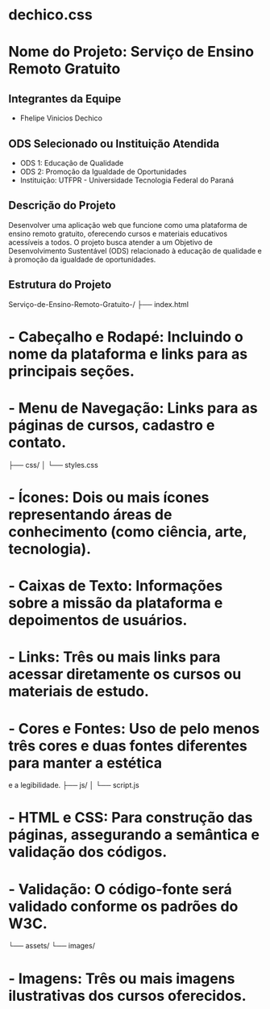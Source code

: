 # dechico.css

# Nome do Projeto: Serviço de Ensino Remoto Gratuito

## Integrantes da Equipe
- Fhelipe Vinicios Dechico

## ODS Selecionado ou Instituição Atendida
- ODS 1: Educação de Qualidade
- ODS 2: Promoção da Igualdade de Oportunidades
- Instituição: UTFPR - Universidade Tecnologia Federal do Paraná

## Descrição do Projeto
Desenvolver uma aplicação web que funcione como uma plataforma de ensino remoto gratuito, oferecendo cursos e materiais educativos acessíveis a todos. O projeto busca atender a um Objetivo de Desenvolvimento Sustentável (ODS) relacionado à educação de qualidade e à promoção da igualdade de oportunidades.

## Estrutura do Projeto

Serviço-de-Ensino-Remoto-Gratuito-/
├── index.html 
# - Cabeçalho e Rodapé: Incluindo o nome da plataforma e links para as principais seções.
# - Menu de Navegação: Links para as páginas de cursos, cadastro e contato.
├── css/
│ └── styles.css 
# - Ícones: Dois ou mais ícones representando áreas de conhecimento (como ciência, arte, tecnologia).
# - Caixas de Texto: Informações sobre a missão da plataforma e depoimentos de usuários.
# - Links: Três ou mais links para acessar diretamente os cursos ou materiais de estudo.
# - Cores e Fontes: Uso de pelo menos três cores e duas fontes diferentes para manter a estética
e a legibilidade.
├── js/
│ └── script.js 
# - HTML e CSS: Para construção das páginas, assegurando a semântica e validação dos códigos.
# - Validação: O código-fonte será validado conforme os padrões do W3C.
└── assets/
└── images/ 
# - Imagens: Três ou mais imagens ilustrativas dos cursos oferecidos.
